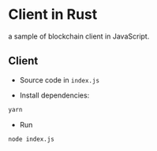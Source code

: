 # Client in Rust

a sample of blockchain client in JavaScript.

## Client

- Source code in `index.js`

- Install dependencies:

```bash
yarn
```

- Run

```bash
node index.js
```
